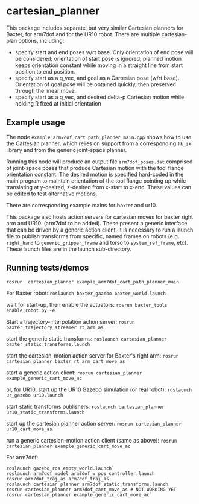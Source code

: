 # cartesian_planner

This package includes separate, but very similar Cartesian planners for Baxter, for arm7dof and for the UR10 robot.
There are multiple cartesian-plan options, including:

* specify start and end poses w/rt base.  Only orientation of end pose will be considered; orientation of start pose is ignored;
  planned motion keeps orientation constant while moving in a straight line from start position to end position.
* specify start as a q_vec, and goal as a Cartesian pose (w/rt base).  Orientation of goal pose will be obtained quickly,
  then preserved through the linear move.
* specify start as a q_vec, and desired delta-p Cartesian motion while holding R fixed at initial orientation

## Example usage

The node `example_arm7dof_cart_path_planner_main.cpp` shows how to use the Cartesian planner, which relies 
on support from a corresponding `fk_ik` library and from the generic joint-space planner.

Running this node will produce an output file `arm7dof_poses.dat` comprised of joint-space poses that produce Cartesian motion with
the tool flange orientation constant.   The desired motion is specified hard-coded in the main program
to maintain orientation of the tool flange pointing up while translating at y-desired, z-desired from x-start to x-end.
These values can be edited to test alternative motions.

There are corresponding example mains for baxter and ur10.

This package also hosts action servers for cartesian moves for baxter right arm and UR10.  (arm7dof to be added).
These present a generic interface that can be driven by a generic action client.
It is necessary to run a launch file to publish transforms from specific, named frames on robots (e.g.
`right_hand` to `generic_gripper_frame` and torso to `system_ref_frame`, etc).  These launch files are in the launch
sub-directory.

## Running tests/demos

`rosrun  cartesian_planner example_arm7dof_cart_path_planner_main`

For Baxter robot:
`roslaunch baxter_gazebo baxter_world.launch`

wait for start-up, then enable the actuators:
`rosrun baxter_tools enable_robot.py -e`

Start a trajectory-interpolation action server:
`rosrun baxter_trajectory_streamer rt_arm_as`

start the generic static transforms:
`roslaunch cartesian_planner baxter_static_transforms.launch`

start the cartesian-motion action server for Baxter's right arm:
`rosrun  cartesian_planner baxter_rt_arm_cart_move_as` 

start a generic action client:
`rosrun cartesian_planner example_generic_cart_move_ac`   

or, for UR10, start up the UR10 Gazebo simulation (or real robot):
`roslaunch ur_gazebo ur10.launch`

start static transforms publishers:
`roslaunch cartesian_planner ur10_static_transforms.launch`

start up the cartesian planner action server:
`rosrun cartesian_planner ur10_cart_move_as`

run a generic cartesian-motion action client (same as above): 
`rosrun cartesian_planner example_generic_cart_move_ac`

For arm7dof:
```
roslaunch gazebo_ros empty_world.launch`
roslaunch arm7dof_model arm7dof_w_pos_controller.launch
rosrun arm7dof_traj_as arm7dof_traj_as
roslaunch cartesian_planner arm7dof_static_transforms.launch
rosrun cartesian_planner arm7dof_cart_move_as # NOT WORKING YET
rosrun cartesian_planner example_generic_cart_move_ac`
```
